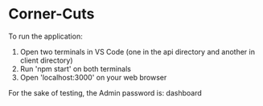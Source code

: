 # Corner-Cuts

To run the application:

1. Open two terminals in VS Code (one in the api directory and another in client directory)
2. Run 'npm start' on both terminals
3. Open 'localhost:3000' on your web browser

For the sake of testing, the Admin password is: dashboard
